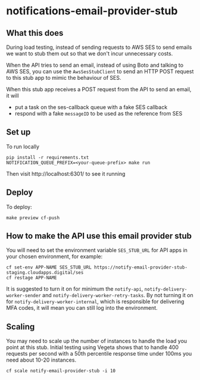 # notifications-email-provider-stub

## What this does
During load testing, instead of sending requests to AWS SES to send emails we want to stub them out so that we don't incur unnecessary costs.

When the API tries to send an email, instead of using Boto and talking to AWS SES, you can use the `AwsSesStubClient` to send an HTTP POST request to this stub app to mimic the behaviour of SES. 

When this stub app receives a POST request from the API to send an email, it will
- put a task on the ses-callback queue with a fake SES callback 
- respond with a fake `messageID` to be used as the reference from SES


## Set up

To run locally

```
pip install -r requirements.txt
NOTIFICATION_QUEUE_PREFIX=<your-queue-prefix> make run
```
Then visit http://localhost:6301/ to see it running

## Deploy

To deploy:

`make preview cf-push`


## How to make the API use this email provider stub

You will need to set the environment variable `SES_STUB_URL` for API apps in your chosen environment, for example:

```
cf set-env APP-NAME SES_STUB_URL https://notify-email-provider-stub-staging.cloudapps.digital/ses
cf restage APP-NAME
```

It is suggested to turn it on for minimum the `notify-api`, `notify-delivery-worker-sender` and `notify-delivery-worker-retry-tasks`. By not turning it on for `notify-delivery-worker-internal`, which is responsible for delivering MFA codes, it will mean you can still log into the environment.

## Scaling

You may need to scale up the number of instances to handle the load you point at this stub. Initial testing using Vegeta shows that to handle 400 requests per second with a 50th percentile response time under 100ms you need about 10-20 instances.

```
cf scale notify-email-provider-stub -i 10
```
